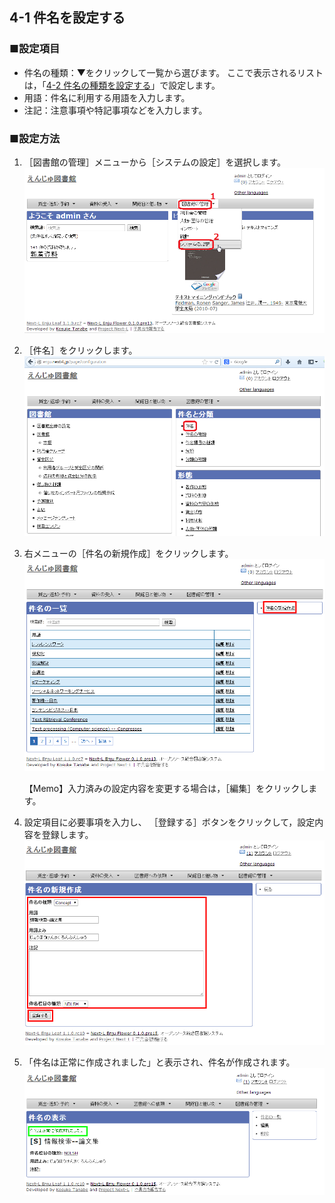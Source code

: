 <a name="4-1" />

4-1 件名を設定する
------------------

### ■設定項目

* 件名の種類：▼をクリックして一覧から選びます。
ここで表示されるリストは，「[4-2 件名の種類を設定する](#4-2)」で設定します。
* 用語：件名に利用する用語を入力します。
* 注記：注意事項や特記事項などを入力します。

### ■設定方法

1. ［図書館の管理］メニューから［システムの設定］を選択します。  
   ![システムの設定](assets/images/image_system_setup.png)
2. ［件名］をクリックします。  
   ![件名の設定](assets/images/image_initial_048_0.png)
3. 右メニューの［件名の新規作成］をクリックします。  
   ![件名の新規作成](assets/images/image_initial_048.png)  

   <div class="alert alert-info">
   【Memo】入力済みの設定内容を変更する場合は，［編集］をクリックします。
   </div>
4. 設定項目に必要事項を入力し、
   ［登録する］ボタンをクリックして，設定内容を登録します。  
   ![件名の作成](assets/images/image_initial_049.png)  
5. 「件名は正常に作成されました」と表示され、件名が作成されます。   
![件名の作成](assets/images/image_initial_049_2.png)  


